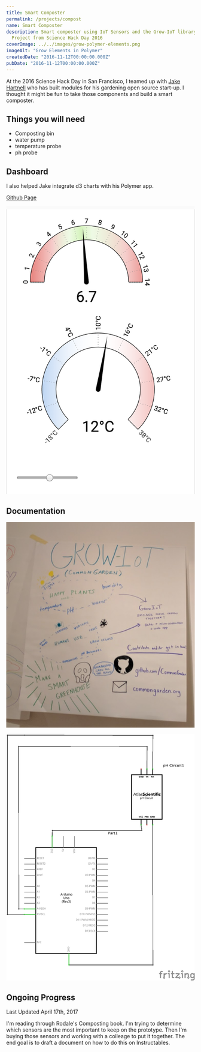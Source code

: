 ```yaml
---
title: Smart Composter
permalink: /projects/compost
name: Smart Composter
description: Smart composter using IoT Sensors and the Grow-IoT library.
  Project from Science Hack Day 2016
coverImage: ../../images/grow-polymer-elements.png
imageAlt: "Grow Elements in Polymer"
createdDate: "2016-11-12T00:00:00.000Z"
pubDate: "2016-11-12T00:00:00.000Z"
---
```




At the 2016 Science Hack Day in San Francisco, I teamed up with [Jake Hartnell](https://commongarden.org/) who has built modules for his gardening open source start-up.
I thought it might be fun to take those components and build a smart composter.

## Things you will need

- Composting bin
- water pump
- temperature probe
- ph probe

## Dashboard

I also helped Jake integrate d3 charts with his Polymer app.

[Github Page](https://github.com/CommonGarden/grow-elements)

![Grow Elements](../../images/grow-polymer-elements.png)

## Documentation

![Compost poster for science hack day](../../images/compost-poster.png)

![pH Schematics](https://github.com/jermspeaks/compost/blob/master/schematics/pH_I2C_schem.png?raw=true)

## Ongoing Progress

Last Updated April 17th, 2017

I'm reading through Rodale's Composting book.
I'm trying to determine which sensors are the most important to keep on the prototype.
Then I'm buying those sensors and working with a colleage to put it together.
The end goal is to draft a document on how to do this on Instructables.
